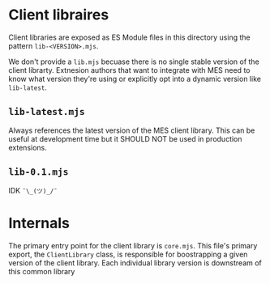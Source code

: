# Client libraires

Client libraries are exposed as ES Module files in this directory using the pattern `lib-<VERSION>.mjs`. 

We don't provide a `lib.mjs` becuase there is no single stable version of the client librarty.
Extnesion authors that want to integrate with MES need to know what version they're using or explicitly opt into a dynamic version like `lib-latest`. 

## `lib-latest.mjs`

Always references the latest version of the MES client library.
This can be useful at development time but it SHOULD NOT be used in production extensions.

## `lib-0.1.mjs`

IDK `¯\_(ツ)_/¯`


# Internals

The primary entry point for the client library is `core.mjs`.
This file's primary export, the `ClientLibrary` class, is responsible for boostrapping a given version of the client library.
Each individual library version is downstream of this common library